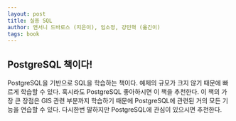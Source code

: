 ```yaml
---
layout: post
title: 실용 SQL
author: 앤서니 드바로스 (지은이), 임소정, 강민혁 (옮긴이)
tags: book
---
```


## PostgreSQL 책이다!

PostgreSQL을 기반으로 SQL을 학습하는 책이다. 예제의 규모가 크지 않기 때문에 빠르게 학습할 수 있다. 혹시라도 PostgreSQL 좋아하시면 이 책을 추천한다. 이 책의 가장 큰 장점은 GIS 관련 부분까지 학습하기 때문에 PostgreSQL에 관련된 거의 모든 기능을 연습할 수 있다. 다시한번 말하지만 PostgreSQL에 관심이 있으시면 추천한다.
